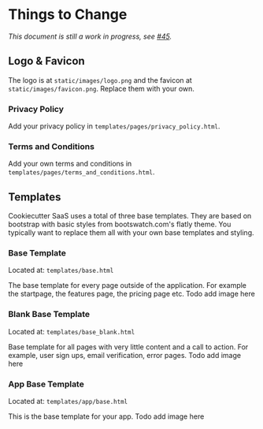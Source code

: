# Things to Change

*This document is still a work in progress, see [#45](https://github.com/jayfk/cookiecutter-saas/issues/45).*

## Logo & Favicon
The logo is at `static/images/logo.png` and the favicon at `static/images/favicon.png`. Replace them with your own.

### Privacy Policy
Add your privacy policy in `templates/pages/privacy_policy.html`.

### Terms and Conditions
Add your own terms and conditions in `templates/pages/terms_and_conditions.html`.

## Templates
Cookiecutter SaaS uses a total of three base templates. They are based on bootstrap with basic styles from bootswatch.com's flatly theme. You typically want to replace them all with your own base templates and styling.

### Base Template
Located at: `templates/base.html`

The base template for every page outside of the application. For example the startpage, the features page, the pricing page etc.
Todo add image here

### Blank Base Template
Located at: `templates/base_blank.html`

Base template for all pages with very little content and a call to action. For example, user sign ups, email verification, error pages.
Todo add image here

### App Base Template
Located at: `templates/app/base.html`

This is the base template for your app.
Todo add image here
